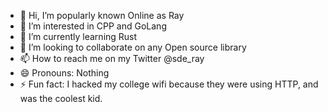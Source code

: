 - 👋 Hi, I’m popularly known Online as Ray 
- 👀 I’m interested in CPP and GoLang
- 🌱 I’m currently learning Rust
- 💞️ I’m looking to collaborate on any Open source library
- 📫 How to reach me on my Twitter @sde_ray
- 😄 Pronouns: Nothing
- ⚡ Fun fact: I hacked my college wifi because they were using HTTP, and was the coolest kid.

<!---
rustce/rustce is a ✨ special ✨ repository because its `README.md` (this file) appears on your GitHub profile.
You can click the Preview link to take a look at your changes.
--->

